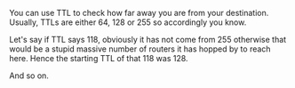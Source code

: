 
You can use TTL to check how far away you are from your destination.
Usually, TTLs are either 64, 128 or 255 so accordingly you know.

Let's say if TTL says 118, obviously it has not come from 255 otherwise that would be a stupid massive number of routers it has hopped by to reach here.
Hence the starting TTL of that 118 was 128.

And so on.